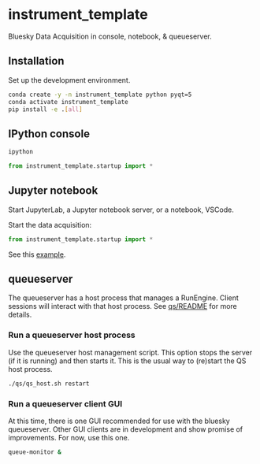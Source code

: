 # instrument_template

Bluesky Data Acquisition in console, notebook, & queueserver.

## Installation

Set up the development environment.

```bash
conda create -y -n instrument_template python pyqt=5
conda activate instrument_template
pip install -e .[all]
```

## IPython console

```bash
ipython
```

```py
from instrument_template.startup import *
```

## Jupyter notebook

Start JupyterLab, a Jupyter notebook server, or a notebook, VSCode.

Start the data acquisition:

```py
from instrument_template.startup import *
```

See this [example](./docs/source/demo.ipynb).

## queueserver

The queueserver has a host process that manages a RunEngine. Client sessions
will interact with that host process.  See [qs/README](./qs/README.md) for more
details.

### Run a queueserver host process

Use the queueserver host management script.  This option stops the server (if it
is running) and then starts it.  This is the usual way to (re)start the QS host
process.

```bash
./qs/qs_host.sh restart
```

### Run a queueserver client GUI

At this time, there is one GUI recommended for use with the bluesky queueserver.
Other GUI clients are in development and show promise of improvements.  For now,
use this one.

```bash
queue-monitor &
```
